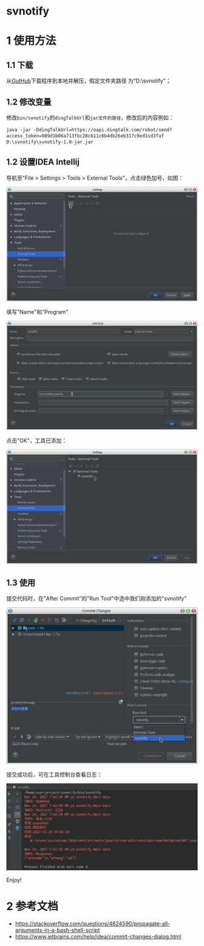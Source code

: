 # svnotify

# 1 使用方法
## 1.1 下载
从[GutHub](bin/svnotify-1.0.zip)下载程序到本地并解压，假定文件夹路径
为"D:\svnotify"；

## 1.2 修改变量

修改`bin/svnotify`的`dingTalkUrl`和`jar文件的路径`，修改后的内容例如：
```
java -jar -DdingTalkUrl=https://oapi.dingtalk.com/robot/send?access_token=909d1b06a713fbc28c611c6b4db26eb317c9ed1sd3faf D:\svnotify\svnotify-1.0-jar.jar
```

## 1.2 设置IDEA Intellij
导航至"File > Settings > Tools > External Tools"，点击绿色加号，如图：

![](bin/image/1.png)

填写"Name"和"Program"

![](bin/image/2.png)

点击"OK"，工具已添加：

![](bin/image/3.png)

## 1.3 使用
提交代码时，在"After Commit"的"Run Tool"中选中我们刚添加的"svnotify"

![](bin/image/4.png)

提交成功后，可在工具控制台查看日志：

![](bin/image/5.png)

Enjoy!

# 2 参考文档

* https://stackoverflow.com/questions/4824590/propagate-all-arguments-in-a-bash-shell-script
* https://www.jetbrains.com/help/idea/commit-changes-dialog.html
